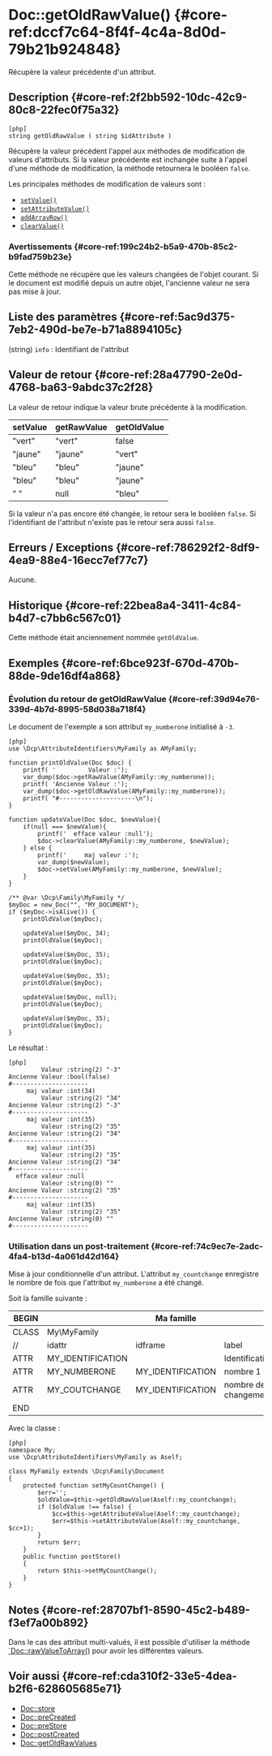 # Doc::getOldRawValue() {#core-ref:dccf7c64-8f4f-4c4a-8d0d-79b21b924848}

<div class="short-description">
Récupère la valeur précédente d'un attribut.
</div>

## Description {#core-ref:2f2bb592-10dc-42c9-80c8-22fec0f75a32}

    [php]
    string getOldRawValue ( string $idAttribute )

Récupère la valeur précédent l'appel aux méthodes de modification de valeurs
d'attributs. Si la valeur précédente est inchangée suite à l'appel d'une méthode
de modification, la méthode retournera le booléen `false`.

Les principales méthodes de modification de valeurs sont :

*   [`setValue()`][docsetvalue] 
*   [`setAttributeValue()`][docsetattrvalue] 
*   [`addArrayRow()`][docaddarrayrow] 
*   [`clearValue()`][docclearValue]


### Avertissements {#core-ref:199c24b2-b5a9-470b-85c2-b9fad759b23e}

Cette méthode ne récupère que les valeurs changées de l'objet courant. Si le
document est modifié depuis un autre objet, l'ancienne valeur ne sera pas mise à
jour.

## Liste des paramètres {#core-ref:5ac9d375-7eb2-490d-be7e-b71a8894105c}

(string) `info`
:   Identifiant de l'attribut

## Valeur de retour {#core-ref:28a47790-2e0d-4768-ba63-9abdc37c2f28}

La valeur de retour indique la valeur brute précédente à la modification.

| setValue | getRawValue | getOldValue |
| -------- | ----------- | ----------- |
| "vert"   | "vert"      | false       |
| "jaune"  | "jaune"     | "vert"      |
| "bleu"   | "bleu"      | "jaune"     |
| "bleu"   | "bleu"      | "jaune"     |
| " "      | null        | "bleu"      |

Si la valeur n'a pas encore été changée, le retour sera le booléen `false`. Si
l'identifiant de l'attribut n'existe pas le retour sera aussi `false`.

## Erreurs / Exceptions {#core-ref:786292f2-8df9-4ea9-88e4-16ecc7ef77c7}

Aucune.

## Historique {#core-ref:22bea8a4-3411-4c84-b4d7-c7bb6c567c01}

Cette méthode était anciennement nommée `getOldValue`.

## Exemples {#core-ref:6bce923f-670d-470b-88de-9de16df4a868}

### Évolution du retour de getOldRawValue {#core-ref:39d94e76-339d-4b7d-8995-58d038a718f4}
Le document de l'exemple a son attribut `my_numberone` initialisé à `-3`.

    [php]
    use \Dcp\AttributeIdentifiers\MyFamily as AMyFamily;
    
    function printOldValue(Doc $doc) {
        printf( '         Valeur :');
        var_dump($doc->getRawValue(AMyFamily::my_numberone));
        printf( 'Ancienne Valeur :');
        var_dump($doc->getOldRawValue(AMyFamily::my_numberone));
        printf( "#---------------------\n");
    }
    
    function updateValue(Doc $doc, $newValue){
        if(null === $newValue){
            printf('  efface valeur :null');
            $doc->clearValue(AMyFamily::my_numberone, $newValue);
        } else {
            printf('     maj valeur :');
            var_dump($newValue);
            $doc->setValue(AMyFamily::my_numberone, $newValue);
        }
    }
    
    /** @var \Dcp\Family\MyFamily */
    $myDoc = new_Doc("", "MY_DOCUMENT");
    if ($myDoc->isAlive()) {
        printOldValue($myDoc);
        
        updateValue($myDoc, 34);
        printOldValue($myDoc);
        
        updateValue($myDoc, 35);
        printOldValue($myDoc);
        
        updateValue($myDoc, 35);
        printOldValue($myDoc);
        
        updateValue($myDoc, null);
        printOldValue($myDoc);
        
        updateValue($myDoc, 35);
        printOldValue($myDoc);
    }
    
Le résultat : 

    [php]
             Valeur :string(2) "-3"
    Ancienne Valeur :bool(false)
    #---------------------
         maj valeur :int(34)
             Valeur :string(2) "34"
    Ancienne Valeur :string(2) "-3"
    #---------------------
         maj valeur :int(35)
             Valeur :string(2) "35"
    Ancienne Valeur :string(2) "34"
    #---------------------
         maj valeur :int(35)
             Valeur :string(2) "35"
    Ancienne Valeur :string(2) "34"
    #---------------------
      efface valeur :null
             Valeur :string(0) ""
    Ancienne Valeur :string(2) "35"
    #---------------------
         maj valeur :int(35)
             Valeur :string(2) "35"
    Ancienne Valeur :string(0) ""
    #---------------------

### Utilisation dans un post-traitement {#core-ref:74c9ec7e-2adc-4fa4-b13d-4a061d42d164}

Mise à jour conditionnelle d'un attribut. L'attribut `my_countchange` enregistre
le  nombre de fois que l'attribut `my_numberone` a été changé.

Soit la famille suivante :

| BEGIN |                   | Ma famille        |                      |     | MYFAMILY |       |     |     |   |         |     |
| ----- | ----------------- | ----------------- | -------------------- | --- | -------- | ----- | --- | --- | - | ------- | --- |
| CLASS | My\MyFamily       |                   |                      |     |          |       |     |     |   |         |     |
| //    | idattr            | idframe           | label                | T   | A        | type  | ord | vis | … | phpfunc |     |
| ATTR  | MY_IDENTIFICATION |                   | Identification       | N   | N        | frame | 10  | W   |   |         |     |
| ATTR  | MY_NUMBERONE      | MY_IDENTIFICATION | nombre 1             | Y   | N        | int   | 20  | W   |   |         |     |
| ATTR  | MY_COUTCHANGE     | MY_IDENTIFICATION | nombre de changement | N   | N        | int   | 30  | R   |   |         |     |
| END   |                   |                   |                      |     |          |       |     |     |   |         |     |

Avec la classe :

    [php]
    namespace My;
    use \Dcp\AttributeIdentifiers\MyFamily as Aself;
    
    class MyFamily extends \Dcp\Family\Document
    {
        protected function setMyCountChange() {
            $err='';
            $oldValue=$this->getOldRawValue(Aself::my_countchange);
            if ($oldValue !== false) {
                $cc=$this->getAttributeValue(Aself::my_countchange);
                $err=$this->setAttributeValue(Aself::my_countchange, $cc+1);
            }
            return $err;
        }
        public function postStore()
        {
            return $this->setMyCountChange();
        }
    }

## Notes {#core-ref:28707bf1-8590-45c2-b489-f3ef7a00b892}

Dans le cas des attribut multi-valués, il est possible d'utiliser la méthode
[`Doc::rawValueToArray()][rawValueToArray] pour avoir les différentes valeurs.

## Voir aussi {#core-ref:cda310f2-33e5-4dea-b2f6-628605685e71}

*   [Doc::store][docstore]
*   [Doc::preCreated][docprecreated]
*   [Doc::preStore][docprestore]
*   [Doc::postCreated][docpostcreated]
*   [Doc::getOldRawValues][docgetOldValues]

<!-- links -->
[docstore]:         #core-ref:b8540d13-ece6-4e9e-9b72-6a56bca9da12
[docpostcreated]:   #core-ref:b8f80e6b-a374-4bf4-bc76-47290cd69c45 "Hameçon Doc::postCreated()"
[docpoststore]:     #core-ref:99520a31-0aef-4bc6-b20a-114737059d17 "Hameçon Doc::postStore()"
[docprestore]:      #core-ref:3517da95-82fe-4adb-8bc4-ef49ca55edb0 "Hameçon Doc::preStore()"
[docprecreated]:    #core-ref:e85aa9d4-5e62-4a60-9d1c-f60433301747 "Hameçon Doc::preCreated()"
[docprerefresh]:    #core-ref:580d6be1-6b6a-439b-abd7-34b26cfaf2e5 "Hameçon Doc::preRefresh()"
[docpostrefresh]:   #core-ref:9352c534-3691-41e3-b293-599db8e9a4fd "Hameçon Doc::postRefresh()"
[docrevise]:        #core-ref:882e3730-0483-4dbc-9b9d-0d0b5cc31d38
[docsetattrvalue]:  #core-ref:1e766800-b2e1-462b-9793-b0261ede8677
[docclearValue]:    #core-ref:30b0592f-f0cd-498f-bc5f-301891c297e0
[docsetvalue]:      #core-ref:febc397f-e629-4d47-955d-27cab8f4ed2f
[docaddarrayrow]:   #core-ref:d75110cb-24f6-4810-9b62-45ce6fd99e70
[rawValueToArray]:  #core-ref:5f4c4ac5-7429-4d07-94d0-245fe63cbfe5
[docgetOldValues]:  #core-ref:d76b0955-26c8-49c8-9e34-82c41e0e4def


